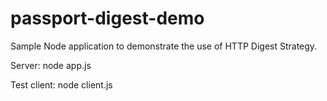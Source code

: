 # passport-digest-demo

Sample Node application to demonstrate the use of HTTP Digest Strategy.

Server:
    node app.js

Test client:
    node client.js

